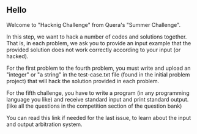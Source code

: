 ## Hello

Welcome to "Hacknig Challenge" from Quera's "Summer Challenge".

In this step, we want to hack a number of codes and solutions together. That is, in each problem, we ask you to provide an input example that the provided solution does not work correctly according to your input (or hacked).

For the first problem to the fourth problem, you must write and upload an "integer" or "a string" in the test-case.txt file (found in the initial problem project) that will hack the solution provided in each problem.

For the fifth challenge, you have to write a program (in any programming language you like) and receive standard input and print standard output. (like all the questions in the competition section of the question bank)

You can read this link if needed for the last issue, to learn about the input and output arbitration system.
